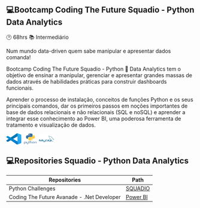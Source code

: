 ## 💻Bootcamp Coding The Future Squadio - Python Data Analytics

:clock2: 68hrs
:books: Intermediário

Num mundo data-driven quem sabe manipular e apresentar dados comanda!

Bootcamp Coding The Future Squadio - Python :snake: Data Analytics tem o objetivo de ensinar a manipular, gerenciar e apresentar grandes massas de dados através de habilidades práticas para construir dashboards funcionais.

Aprender o processo de instalação, conceitos de funções Python e os seus principais comandos, dar os primeiros passos em noções importantes de base de dados relacionais e não relacionais (SQL e noSQL) e aprender a integrar esse conhecimento ao Power BI, uma poderosa ferramenta de tratamento e visualização de dados.

<div>
  <img align="center" alt="vscode" height="30" width="40" src="https://raw.githubusercontent.com/devicons/devicon/master/icons/vscode/vscode-original.svg">
  <img align="center" alt="python" height="30" width="40" src="https://raw.githubusercontent.com/devicons/devicon/master/icons/python/python-original-wordmark.svg">
  <img align="center" alt="mysql" height="30" width="40" src="https://raw.githubusercontent.com/devicons/devicon/master/icons/mysql/mysql-plain-wordmark.svg">
</div>

## 💻Repositories Squadio - Python Data Analytics
| Repositories | Path |
|-------|---------|
| Python Challenges | [SQUADIO](https://github.com/manubrederode/dio-squadio-python) |
| Coding The Future Avanade - .Net Developer | [Power BI](https://github.com/manubrederode/dio-squadio-powerbi) |

